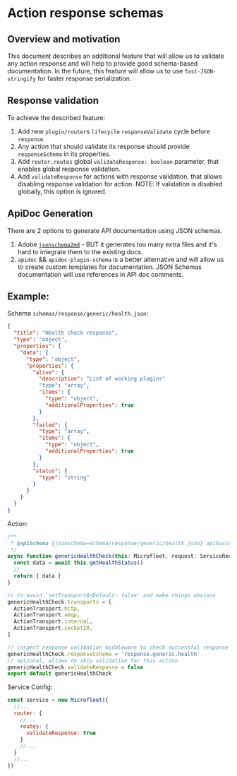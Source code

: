 # Action response schemas

## Overview and motivation

This document describes an additional feature that will allow us to validate any action response and will help to provide good schema-based documentation.
In the future, this feature will allow us to use `fast-JSON-stringify` for faster response serialization.

## Response validation

To achieve the described feature:

1. Add new `plugin/router`s `lifecycle` `responseValidate` cycle before `response`.
2. Any action that should validate its response should provide `responseSchema` in its properties.
3. Add `router.routes` global `validateResponse: boolean` parameter, that enables global response validation.
4. Add `validateResponse` for actions with response validation, that allows disabling response validation for action. NOTE: If validation is disabled globally, this option is ignored.

## ApiDoc Generation
There are 2 options to generate API documentation using JSON schemas.
1. Adobe [`jsonschema2md`](https://github.com/adobe/jsonschema2md/) - BUT it generates too many extra files and it's hard to integrate them to the existing docs.
2. `apidoc` && `apidoc-plugin-schema` is a better alternative and will allow us to create custom templates for documentation. JSON Schemas documentation will use references in API doc comments.

## Example:
Schema `schemas/response/generic/health.json`:
```json
{
  "title": "Health check response",
  "type": "object",
  "properties": {
    "data": {
      "type": "object",
      "properties": {
        "alive": {
          "description": "List of working plugins"
          "type": "array",
          "items": {
            "type": "object",
            "additionalProperties": true
          }
        },
        "failed": {
          "type": "array",
          "items": {
            "type": "object",
            "additionalProperties": true
          }
        },
        "status": {
          "type": "string"
        }
      }
    }
  }
}
```

Action:

```javascript
/**
 * @apiSchema {jsonschema=schema/response/generic/health.json} apiSuccess 
 */
async function genericHealthCheck(this: Microfleet, request: ServiceRequest): Promise<{ data: HealthStatus }> {
  const data = await this.getHealthStatus()
  // ....
  return { data }
}

// to avoid 'setTransportAsDefault: false' and make things obvious
genericHealthCheck.transports = [
  ActionTransport.http,
  ActionTransport.amqp,
  ActionTransport.internal,
  ActionTransport.socketIO,
]

// inspect response validation middleware to check successful response
genericHealthCheck.responseSchema = 'response.generic.health'
// optional, allows to skip validation for this action
genericHealthCheck.validateResponse = false
export default genericHealthCheck
```

Service Config:
```javascript
const service = new Microfleet({
  //...
  router: {
    //...
    routes: {
      validateResponse: true
    }
    //...
  }
  //...
})
```

